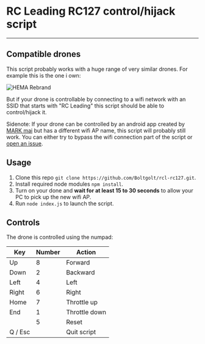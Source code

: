 # RC Leading RC127 control/hijack script
--------------------------------------------------------------------------------
## Compatible drones

This script probably works with a huge range of very similar drones. For example this is the one i own:

![HEMA Rebrand](http://i.imgur.com/qv9uDMw.png)

But if your drone is controllable by connecting to a wifi network with an SSID that starts with "RC Leading" this script should be able to control/hijack it. 

Sidenote: If your drone can be controlled by an android app created by [MARK mai](https://play.google.com/store/apps/developer?id=MARK%20mai) but has a different wifi AP name, this script will probably still work. You can either try to bypass the wifi connection part of the script or [open an issue](https://github.com/Boltgolt/rcl-rc127/issues/new).

## Usage

1. Clone this repo `git clone https://github.com/Boltgolt/rcl-rc127.git`.
2. Install required node modules `npm install`.
3. Turn on your done and **wait for at least 15 to 30 seconds** to allow your PC to pick up the new wifi AP.
4. Run `node index.js` to launch the script.

## Controls

The drone is controlled using the numpad:

Key     | Number | Action
------- | ------ | -------------
Up      | 8      | Forward
Down    | 2      | Backward
Left    | 4      | Left
Right   | 6      | Right
Home    | 7      | Throttle up
End     | 1      | Throttle down
        | 5      | Reset
Q / Esc |        | Quit script
